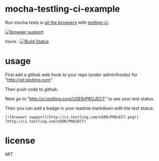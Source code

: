 # mocha-testling-ci-example

Run mocha tests in [all the browsers](http://browserling.com/browsers.json)
with [testling-ci](http://ci.testling.com).

[![browser support](http://ci.testling.com/katoy/mocha-testling-ci-example.png)](http://ci.testling.com/katoy/mocha-testling-ci-example)


travis : [![Build Status](https://travis-ci.org/katoy/mocha-testling-ci-example.png?branch=master)](https://travis-ci.org/katoy/mocha-testling-ci-example)  

# usage

First add a github web hook to your repo (under admin/hooks) for
"http://git.testling.com".

Then push code to github.

Next go to "http://ci.testling.com/USER/PROJECT" to see your test status.

Then you can add a badge in your readme.markdown with the test status:

```
[![browser support](http://ci.testling.com/USER/PROJECT.png)](http://ci.testling.com/USER/PROJECT)
```

# license

MIT
